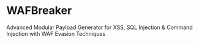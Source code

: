 # WAFBreaker
Advanced Modular Payload Generator for XSS, SQL Injection &amp; Command Injection with WAF Evasion Techniques
